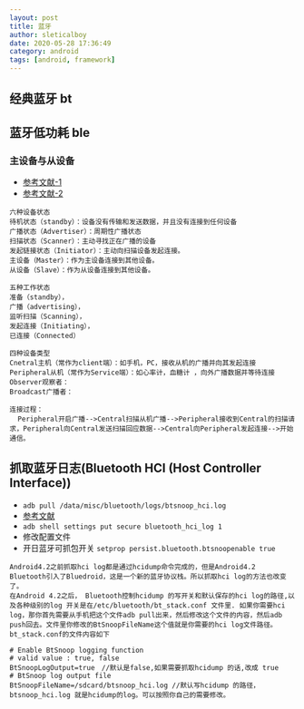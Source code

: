 ```yaml
---
layout: post
title: 蓝牙
author: sleticalboy
date: 2020-05-28 17:36:49
category: android
tags: [android, framework]
---
```


## 经典蓝牙 bt

## 蓝牙低功耗 ble

### 主设备与从设备
- [参考文献-1](https://blog.csdn.net/hahachenchen789/article/details/51601934)
- [参考文献-2](https://www.sohu.com/a/345515562_576959)
```
六种设备状态
待机状态（standby）：设备没有传输和发送数据，并且没有连接到任何设备
广播状态（Advertiser）：周期性广播状态
扫描状态（Scanner）：主动寻找正在广播的设备
发起链接状态（Initiator）：主动向扫描设备发起连接。
主设备（Master）：作为主设备连接到其他设备。
从设备（Slave）：作为从设备连接到其他设备。

五种工作状态
准备（standby），
广播（advertising），
监听扫描（Scanning），
发起连接（Initiating），
已连接（Connected）

四种设备类型
Cnetral主机（常作为client端）：如手机，PC，接收从机的广播并向其发起连接
Peripheral从机（常作为Service端）：如心率计，血糖计 ，向外广播数据并等待连接
Observer观察者：
Broadcast广播者：

连接过程：
  Peripheral开启广播-->Central扫描从机广播-->Peripheral接收到Central的扫描请求，Peripheral向Central发送扫描回应数据-->Central向Peripheral发起连接-->开始通信。
```

## 抓取蓝牙日志(Bluetooth HCI (Host Controller Interface))
- `adb pull /data/misc/bluetooth/logs/btsnoop_hci.log`
- [参考文献](https://blog.csdn.net/yuanzhangmei1/article/details/25053013)
- `adb shell settings put secure bluetooth_hci_log 1`
- 修改配置文件
- 开日蓝牙可抓包开关 `setprop persist.bluetooth.btsnoopenable true`
```
Android4.2之前抓取hci log都是通过hcidump命令完成的，但是Android4.2 Bluetooth引入了Bluedroid，这是一个新的蓝牙协议栈。所以抓取hci log的方法也改变了。
在Android 4.2之后， Bluetooth控制hcidump 的写开关和默认保存的hci log的路径,以及各种级别的log 开关是在/etc/bluetooth/bt_stack.conf 文件里. 如果你需要hci log，那你首先需要从手机把这个文件adb pull出来，然后修改这个文件的内容，然后adb push回去。文件里你修改的BtSnoopFileName这个值就是你需要的hci log文件路径。
bt_stack.conf的文件内容如下

# Enable BtSnoop logging function
# valid value : true, false
BtSnoopLogOutput=true　//默认是false,如果需要抓取hcidump 的话,改成 true
# BtSnoop log output file
BtSnoopFileName=/sdcard/btsnoop_hci.log //默认写hcidump 的路径，btsnoop_hci.log 就是hcidump的log。可以按照你自己的需要修改。
```
